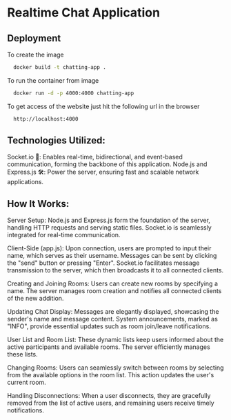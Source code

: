 # Realtime Chat Application




## Deployment

To create the image 
```bash
  docker build -t chatting-app .
```
To run the container from image
```bash
  docker run -d -p 4000:4000 chatting-app
```
To get access of the website just hit the following url in the browser
```bash
  http://localhost:4000
```

## Technologies Utilized:
Socket.io 🚀: Enables real-time, bidirectional, and event-based communication, forming the backbone of this application.
Node.js and Express.js 🛠️: Power the server, ensuring fast and scalable network applications.

## How It Works:
Server Setup: Node.js and Express.js form the foundation of the server, handling HTTP requests and serving static files. Socket.io is seamlessly integrated for real-time communication.

Client-Side (app.js): Upon connection, users are prompted to input their name, which serves as their username. Messages can be sent by clicking the "send" button or pressing "Enter". Socket.io facilitates message transmission to the server, which then broadcasts it to all connected clients.

Creating and Joining Rooms: Users can create new rooms by specifying a name. The server manages room creation and notifies all connected clients of the new addition.

Updating Chat Display: Messages are elegantly displayed, showcasing the sender's name and message content. System announcements, marked as "INFO", provide essential updates such as room join/leave notifications.

User List and Room List: These dynamic lists keep users informed about the active participants and available rooms. The server efficiently manages these lists.

Changing Rooms: Users can seamlessly switch between rooms by selecting from the available options in the room list. This action updates the user's current room.

Handling Disconnections: When a user disconnects, they are gracefully removed from the list of active users, and remaining users receive timely notifications.
